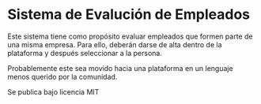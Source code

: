 # Sistema de Evalución de Empleados
Este sistema tiene como propósito evaluar empleados que formen parte de una misma empresa. Para ello, deberán darse de alta dentro de la plataforma y después seleccionar a la persona.

Probablemente este sea movido hacia una plataforma en un lenguaje menos querido por la comunidad.

Se publica bajo licencia MIT

